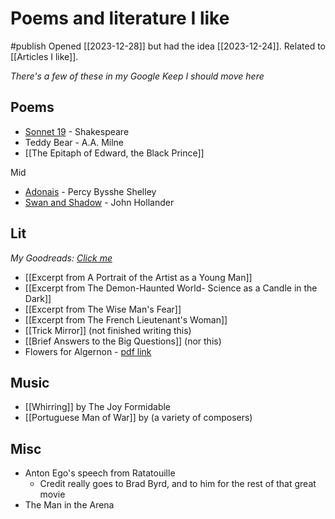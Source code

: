# Poems and literature I like
#publish 
Opened [[2023-12-28]] but had the idea [[2023-12-24]]. Related to [[Articles I like]].

_There's a few of these in my Google Keep I should move here_
## Poems
- [Sonnet 19](https://www.poetryfoundation.org/poems/45088/sonnet-19-devouring-time-blunt-thou-the-lions-paws) - Shakespeare
- Teddy Bear - A.A. Milne
- [[The Epitaph of Edward, the Black Prince]]

Mid
- [Adonais](https://www.poetryfoundation.org/poems/45112/adonais-an-elegy-on-the-death-of-john-keats) - Percy Bysshe Shelley
- [Swan and Shadow](Attachments/Screenshot_20231224-171025.png) - John Hollander

## Lit
_My Goodreads: [Click me](https://www.goodreads.com/user/show/176518516-warren-p)_
- [[Excerpt from A Portrait of the Artist as a Young Man]]
- [[Excerpt from The Demon-Haunted World- Science as a Candle in the Dark]]
- [[Excerpt from The Wise Man's Fear]]
- [[Excerpt from The French Lieutenant's Woman]]
- [[Trick Mirror]] (not finished writing this)
- [[Brief Answers to the Big Questions]] (nor this)
- Flowers for Algernon - [pdf link](https://www.sdfo.org/gj/stories/flowersforalgernon.pdf)

## Music
- [[Whirring]] by The Joy Formidable
- [[Portuguese Man of War]] by (a variety of composers)

## Misc
- Anton Ego's speech from Ratatouille
    - Credit really goes to Brad Byrd, and to him for the rest of that great movie
- The Man in the Arena
